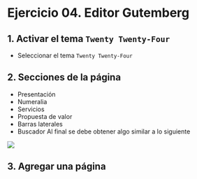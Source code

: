# Ejercicio 04. Editor Gutemberg

## 1. Activar el tema `Twenty Twenty-Four`
- Seleccionar el tema `Twenty Twenty-Four`

## 2. Secciones de la página
- Presentación
- Numeralia
- Servicios
- Propuesta de valor
- Barras laterales
- Buscador
Al final se debe obtener algo similar a lo siguiente

![](https://i.imgur.com/Rb5qbYK.png)

## 3. Agregar una página 


<!--stackedit_data:
eyJoaXN0b3J5IjpbNTAwMTQ0MDkwLC02Njg1MjUwMzMsNzMxNz
YyNTQ0LDY5ODAzNDYyMiwtNDAyMTk4NDI3LDE1OTExNzAyNzgs
LTIwODg3ODM3NzEsMTk0NjE2ODIzMyw1MDEwNjI5NF19
-->